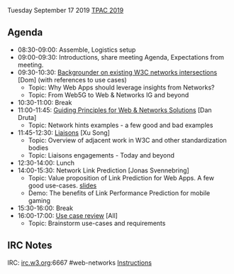 Tuesday September 17 2019
[TPAC 2019](https://www.w3.org/2019/09/TPAC/schedule.html#Tuesday)

## Agenda
* 08:30-09:00: Assemble, Logistics setup
* 09:00-09:30: Introductions, share meeting Agenda, Expectations from meeting.
* 09:30-10:30: [Backgrounder on existing W3C networks intersections](http://www.w3.org/2019/Talks/dhm-w3c-networks/) [Dom] (with references to use cases)
  - Topic: Why Web Apps should leverage insights from Networks?
  - Topic: From Web5G to Web & Networks IG and beyond
* 10:30-11:00: Break
* 11:00-11:45: [Guiding Principles for Web & Networks Solutions](http://www.w3.org/2019/09/17-web-networks-druta-hints.pdf) [Dan Druta]
  - Topic: Network hints examples - a few good and bad examples
* 11:45-12:30: [Liaisons](https://www.w3.org/2019/09/17-web-networks-song-tpac.pdf) [Xu Song]
  - Topic: Overview of adjacent work in W3C and other standardization bodies
  - Topic: Liaisons engagements - Today and beyond
* 12:30-14:00: Lunch
* 14:00-15:30: Network Link Prediction [Jonas Svennebring]
  - Topic: Value proposition of Link Prediction for Web Apps. A few good use-cases. [slides](https://github.com/w3c/web-networks/files/3554137/Intel.LPP.-.W3C.Web.n.Networking.IG.r1.0.pdf)
  - Demo: The benefits of Link Performance Prediction for mobile gaming
* 15:30-16:00: Break
* 16:00-17:00: [Use case review](https://github.com/w3c/web-networks/issues?q=is%3Aissue+is%3Aopen+label%3A%22use+case%22) [All]
  - Topic: Brainstorm use-cases and requirements

## IRC Notes

IRC: [irc.w3.org](http://irc.w3.org/?channels=%23web-networks):6667 #web-networks [Instructions](https://www.w3.org/Project/IRC/)
